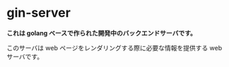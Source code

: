 # gin-server

**これは golang ベースで作られた開発中のバックエンドサーバです。**

このサーバは web ページをレンダリングする際に必要な情報を提供する web サーバです。
